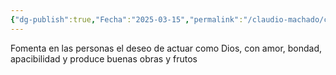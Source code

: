 ```yaml
---
{"dg-publish":true,"Fecha":"2025-03-15","permalink":"/claudio-machado/conceptos/espiritu-santo/","dgPassFrontmatter":true}
---
```


Fomenta en las personas el deseo de actuar como Dios, con amor, bondad, apacibilidad y produce buenas obras y frutos 